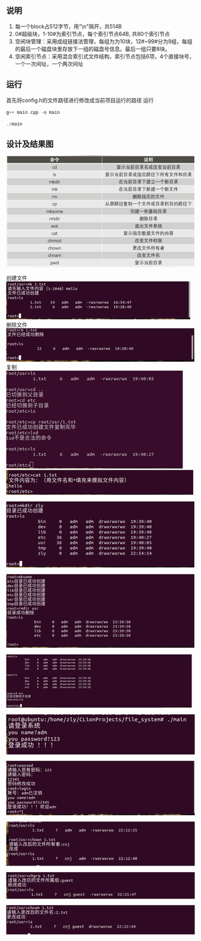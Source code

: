 ## 说明
1. 每一个block占512字节，用“\n"隔开，共514B
2. 0#超级块，1-10#为索引节点，每个索引节点64B, 共80个索引节点
3. 空闲块管理：采用成组链接法管理，每组为为10块，12#~99#分为9组，每组的最后一个磁盘块里存放下一组的磁盘号信息。最后一组只要8块。
4. 空闲索引节点：采用混合索引式文件结构，索引节点包括6项，4个直接块号，一个一次间址，一个两次间址

## 运行
首先将config.h的文件路径进行修改成当前项目运行的路径
运行
```c++
g++ main.cpp -o main
```
```c++
./main
```
## 设计及结果图
![img.png](img.png)

创建文件
![img_1.png](img_1.png)
删除文件
![img_2.png](img_2.png)
复制
![img_3.png](img_3.png)
![img_4.png](img_4.png)

![img_5.png](img_5.png)

![img_6.png](img_6.png)

![img_7.png](img_7.png)

![img_8.png](img_8.png)

![img_9.png](img_9.png)

![img_10.png](img_10.png)

![img_11.png](img_11.png)

![img_12.png](img_12.png)
